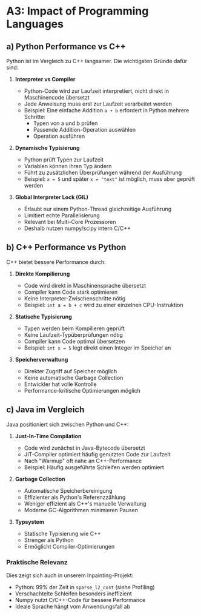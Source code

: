 # A3: Impact of Programming Languages

## a) Python Performance vs C++

Python ist im Vergleich zu C++ langsamer. Die wichtigsten Gründe dafür sind:

1. **Interpreter vs Compiler**
   - Python-Code wird zur Laufzeit interpretiert, nicht direkt in Maschinencode übersetzt
   - Jede Anweisung muss erst zur Laufzeit verarbeitet werden
   - Beispiel: Eine einfache Addition `a + b` erfordert in Python mehrere Schritte:
     * Typen von a und b prüfen
     * Passende Addition-Operation auswählen
     * Operation ausführen

2. **Dynamische Typisierung**
   - Python prüft Typen zur Laufzeit
   - Variablen können ihren Typ ändern
   - Führt zu zusätzlichen Überprüfungen während der Ausführung
   - Beispiel: `x = 5` und später `x = "text"` ist möglich, muss aber geprüft werden

3. **Global Interpreter Lock (GIL)**
   - Erlaubt nur einem Python-Thread gleichzeitige Ausführung
   - Limitiert echte Parallelisierung
   - Relevant bei Multi-Core Prozessoren
   - Deshalb nutzen numpy/scipy intern C/C++

## b) C++ Performance vs Python

C++ bietet bessere Performance durch:

1. **Direkte Kompilierung**
   - Code wird direkt in Maschinensprache übersetzt
   - Compiler kann Code stark optimieren
   - Keine Interpreter-Zwischenschritte nötig
   - Beispiel: `int a = b + c` wird zu einer einzelnen CPU-Instruktion

2. **Statische Typisierung**
   - Typen werden beim Kompilieren geprüft
   - Keine Laufzeit-Typüberprüfungen nötig
   - Compiler kann Code optimal übersetzen
   - Beispiel: `int x = 5` legt direkt einen Integer im Speicher an

3. **Speicherverwaltung**
   - Direkter Zugriff auf Speicher möglich
   - Keine automatische Garbage Collection
   - Entwickler hat volle Kontrolle
   - Performance-kritische Optimierungen möglich

## c) Java im Vergleich

Java positioniert sich zwischen Python und C++:

1. **Just-In-Time Compilation**
   - Code wird zunächst in Java-Bytecode übersetzt
   - JIT-Compiler optimiert häufig genutzten Code zur Laufzeit
   - Nach "Warmup" oft nahe an C++-Performance
   - Beispiel: Häufig ausgeführte Schleifen werden optimiert

2. **Garbage Collection**
   - Automatische Speicherbereinigung
   - Effizienter als Python's Referenzzählung
   - Weniger effizient als C++'s manuelle Verwaltung
   - Moderne GC-Algorithmen minimieren Pausen

3. **Typsystem**
   - Statische Typisierung wie C++
   - Strenger als Python
   - Ermöglicht Compiler-Optimierungen

### Praktische Relevanz

Dies zeigt sich auch in unserem Inpainting-Projekt:
- Python: 99% der Zeit in `sparse_l2_cost` (siehe Profiling)
- Verschachtelte Schleifen besonders ineffizient
- Numpy nutzt C/C++-Code für bessere Performance
- Ideale Sprache hängt vom Anwendungsfall ab